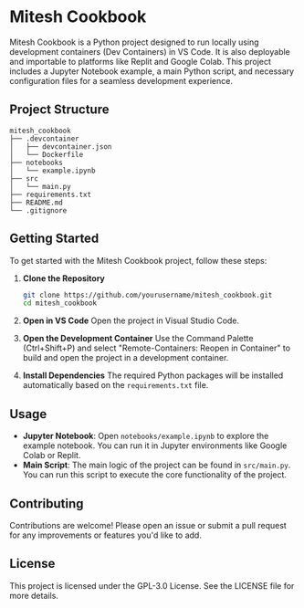 # Mitesh Cookbook

Mitesh Cookbook is a Python project designed to run locally using development containers (Dev Containers) in VS Code. It is also deployable and importable to platforms like Replit and Google Colab. This project includes a Jupyter Notebook example, a main Python script, and necessary configuration files for a seamless development experience.

## Project Structure

```
mitesh_cookbook
├── .devcontainer
│   ├── devcontainer.json
│   └── Dockerfile
├── notebooks
│   └── example.ipynb
├── src
│   └── main.py
├── requirements.txt
├── README.md
└── .gitignore
```

## Getting Started

To get started with the Mitesh Cookbook project, follow these steps:

1. **Clone the Repository**
   ```bash
   git clone https://github.com/yourusername/mitesh_cookbook.git
   cd mitesh_cookbook
   ```

2. **Open in VS Code**
   Open the project in Visual Studio Code.

3. **Open the Development Container**
   Use the Command Palette (Ctrl+Shift+P) and select "Remote-Containers: Reopen in Container" to build and open the project in a development container.

4. **Install Dependencies**
   The required Python packages will be installed automatically based on the `requirements.txt` file.

## Usage

- **Jupyter Notebook**: Open `notebooks/example.ipynb` to explore the example notebook. You can run it in Jupyter environments like Google Colab or Replit.
- **Main Script**: The main logic of the project can be found in `src/main.py`. You can run this script to execute the core functionality of the project.

## Contributing

Contributions are welcome! Please open an issue or submit a pull request for any improvements or features you'd like to add.

## License

This project is licensed under the GPL-3.0 License. See the LICENSE file for more details.